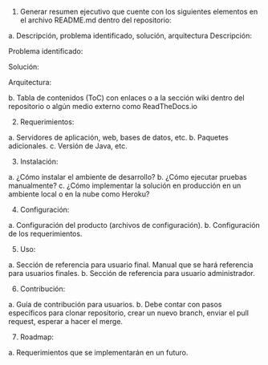 1. Generar resumen ejecutivo que cuente con los siguientes elementos en el archivo README.md dentro del repositorio:

a. Descripción, problema identificado, solución, arquitectura
Descripción:


Problema identificado:


Solución:


Arquitectura:



b. Tabla de contenidos (ToC) con enlaces o a la sección wiki dentro del repositorio o algún medio externo como ReadTheDocs.io


2. Requerimientos:

a. Servidores de aplicación, web, bases de datos, etc.
b. Paquetes adicionales.
c. Versión de Java, etc.

3. Instalación:

a. ¿Cómo instalar el ambiente de desarrollo?
b. ¿Cómo ejecutar pruebas manualmente?
c. ¿Cómo implementar la solución en producción en un ambiente local o en la nube como Heroku?

4. Configuración:

a. Configuración del producto (archivos de configuración).
b. Configuración de los requerimientos.

5. Uso:

a. Sección de referencia para usuario final. Manual que se hará referencia para usuarios finales.
b. Sección de referencia para usuario administrador.

6. Contribución:

a. Guía de contribución para usuarios.
b. Debe contar con pasos específicos para clonar repositorio, crear un nuevo branch, enviar el pull request, esperar a hacer el merge.

7. Roadmap:

a. Requerimientos que se implementarán en un futuro.
